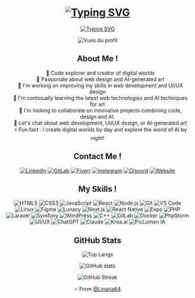 <div align="center">

<h1 align="center">
  <a href="https://git.io/typing-svg">
    <img src="https://readme-typing-svg.herokuapp.com/?font=Fira+Code&size=35&duration=3500&pause=1000&color=3DAEF7&center=true&vCenter=true&width=435&lines=Hello+👋;I'm+Dorian" alt="Typing SVG" />
  </a>
</h1>

<p align="center">
  <a href="https://git.io/typing-svg">
    <img src="https://readme-typing-svg.herokuapp.com/?font=Fira+Code&size=25&pause=1000&color=3DAEF7&center=true&vCenter=true&width=435&lines=Développeur+Web+%26+Designer;Artiste+IA;Digital+code+explorer" alt="Typing SVG" />
  </a>
</p>

<p align="center">
  <img src="https://komarev.com/ghpvc/?username=Linaria64&label=Vues%20du%20profil&color=0e75b6&style=for-the-badge&border_radius=10" alt="Vues du profil" />
</p>
<h2 align="center">About Me !</h2>
&nbsp;&nbsp;&nbsp;&nbsp;🌌 Code explorer and creator of digital worlds<br>
&nbsp;&nbsp;&nbsp;&nbsp;🎨 Passionate about web design and AI-generated art<br>
&nbsp;&nbsp;&nbsp;&nbsp;🔭 I'm working on improving my skills in web development and UI/UX design<br>
&nbsp;&nbsp;&nbsp;&nbsp;🌱 I'm continually learning the latest web technologies and AI techniques for art<br>
&nbsp;&nbsp;&nbsp;&nbsp;👯 I'm looking to collaborate on innovative projects combining code, design and AI.<br>
&nbsp;&nbsp;&nbsp;&nbsp;💬 Let's chat about web development, UI/UX design, or AI-generated art<br>
&nbsp;&nbsp;&nbsp;&nbsp;⚡ Fun fact : I create digital worlds by day and explore the world of AI by night!

<h2 align="center">Contact Me !</h2>
<p align="center">
  <a href="https://www.linkedin.com/in/dorian-soudan-000a6b1b5/"><img src="https://img.shields.io/badge/-LinkedIn-0077B5?style=for-the-badge&logo=linkedin&logoColor=white&border_radius=10" alt="LinkedIn"/></a>
  <a href="https://gitlab.com/Dorian66"><img src="https://img.shields.io/badge/-GitLab-FCA121?style=for-the-badge&logo=gitlab&logoColor=white&border_radius=10" alt="GitLab"/></a>
  <a href="https://fr.fiverr.com/lin_dev/buying?source=avatar_menu_profile"><img src="https://img.shields.io/badge/-Fiverr-1DBF73?style=for-the-badge&logo=fiverr&logoColor=white&border_radius=10" alt="Fiverr"/></a>
  <a href="https://www.instagram.com/lin__dev?igsh=MTVyMzI2bTZydDQ4YQ%3D%3D&utm_source=qr"><img src="https://img.shields.io/badge/-Instagram-E4405F?style=for-the-badge&logo=instagram&logoColor=white&border_radius=10" alt="Instagram"/></a>
  <a href="https://discord.gg/bn2kWaYaSa"><img src="https://img.shields.io/badge/-Discord-5865F2?style=for-the-badge&logo=discord&logoColor=white&border_radius=10" alt="Discord"/></a>
  <a href="https://lin-dev.vercel.app/"><img src="https://img.shields.io/badge/-Website-000000?style=for-the-badge&logo=safari&logoColor=white&border_radius=10" alt="Website"/></a>
</p>


<h2 align="center">My Skills !</h2>
<p align="center">
  <img src="https://img.shields.io/badge/-HTML5-E34F26?style=for-the-badge&logo=html5&logoColor=white&border_radius=10" alt="HTML5"/>
  <img src="https://img.shields.io/badge/-CSS3-1572B6?style=for-the-badge&logo=css3&logoColor=white&border_radius=10" alt="CSS3"/>
  <img src="https://img.shields.io/badge/-JavaScript-F7DF1E?style=for-the-badge&logo=javascript&logoColor=black&border_radius=10" alt="JavaScript"/>
  <img src="https://img.shields.io/badge/-React-61DAFB?style=for-the-badge&logo=react&logoColor=black&border_radius=10" alt="React"/>
  <img src="https://img.shields.io/badge/-Node.js-339933?style=for-the-badge&logo=node.js&logoColor=white&border_radius=10" alt="Node.js"/>
  <img src="https://img.shields.io/badge/-Git-F05032?style=for-the-badge&logo=git&logoColor=white&border_radius=10" alt="Git"/>
  <img src="https://img.shields.io/badge/-VS%20Code-007ACC?style=for-the-badge&logo=visual-studio-code&logoColor=white&border_radius=10" alt="VS Code"/>
  <img src="https://img.shields.io/badge/-Linux-FCC624?style=for-the-badge&logo=linux&logoColor=black&border_radius=10" alt="Linux"/>
  <img src="https://img.shields.io/badge/-Figma-F24E1E?style=for-the-badge&logo=figma&logoColor=white&border_radius=10" alt="Figma"/>
  <img src="https://img.shields.io/badge/-Lunacy-0066B8?style=for-the-badge&logo=lunacy&logoColor=white&border_radius=10" alt="Lunacy"/>
  <img src="https://img.shields.io/badge/-Next.js-000000?style=for-the-badge&logo=next.js&logoColor=white&border_radius=10" alt="Next.js"/>
  <img src="https://img.shields.io/badge/-React%20Native-61DAFB?style=for-the-badge&logo=react&logoColor=black&border_radius=10" alt="React Native"/>
  <img src="https://img.shields.io/badge/-Expo-000020?style=for-the-badge&logo=expo&logoColor=white&border_radius=10" alt="Expo"/>
<img src="https://img.shields.io/badge/-PHP-777BB4?style=for-the-badge&logo=php&logoColor=white&border_radius=10" alt="PHP"/>
  <img src="https://img.shields.io/badge/-Laravel-FF2D20?style=for-the-badge&logo=laravel&logoColor=white&border_radius=10" alt="Laravel"/>
  <img src="https://img.shields.io/badge/-Symfony-000000?style=for-the-badge&logo=symfony&logoColor=white&border_radius=10" alt="Symfony"/>
  <img src="https://img.shields.io/badge/-WordPress-21759B?style=for-the-badge&logo=wordpress&logoColor=white&border_radius=10" alt="WordPress"/>
  <img src="https://img.shields.io/badge/-C++-00599C?style=for-the-badge&logo=c%2B%2B&logoColor=white&border_radius=10" alt="C++"/>
  <img src="https://img.shields.io/badge/-GitLab-FCA121?style=for-the-badge&logo=gitlab&logoColor=white&border_radius=10" alt="GitLab"/>
  <img src="https://img.shields.io/badge/-Docker-2496ED?style=for-the-badge&logo=docker&logoColor=white&border_radius=10" alt="Docker"/>
  <img src="https://img.shields.io/badge/-PhpStorm-000000?style=for-the-badge&logo=phpstorm&logoColor=white&border_radius=10" alt="PhpStorm"/>
  <img src="https://img.shields.io/badge/-UI%2FUX-FF61F6?style=for-the-badge&logo=adobe-xd&logoColor=white&border_radius=10" alt="UI/UX"/>
  <img src="https://img.shields.io/badge/-ChatGPT-412991?style=for-the-badge&logo=openai&logoColor=white&border_radius=10" alt="ChatGPT"/>
  <img src="https://img.shields.io/badge/-Claude-4B0082?style=for-the-badge&logo=anthropic&logoColor=white&border_radius=10" alt="Claude"/>
  <img src="https://img.shields.io/badge/-Krea.ai-FF6B6B?style=for-the-badge&logoColor=white&border_radius=10" alt="Krea.ai"/>
  <img src="https://img.shields.io/badge/-PicLumen%20IA-00BFFF?style=for-the-badge&logoColor=white&border_radius=10" alt="PicLumen IA"/>
</p>
<h2 align="center">GitHub Stats</h2>

<p align="center">
  <img src="https://github-readme-stats.vercel.app/api/top-langs?username=Linaria64&show_icons=true&locale=fr&layout=compact&theme=radical&border_radius=10" alt="Top Langs" />
</p>

<p align="center">
  <img src="https://github-readme-stats.vercel.app/api?username=Linaria64&show_icons=true&locale=fr&theme=radical&border_radius=10" alt="GitHub stats" />
</p>

<p align="center">
  <img src="https://github-readme-streak-stats.herokuapp.com/?user=Linaria64&theme=radical&border_radius=10" alt="GitHub Streak" />
</p>

<p align="center">
  ⭐️ From <a href="https://github.com/Linaria64">@Linaria64</a>
</p>

</div>
